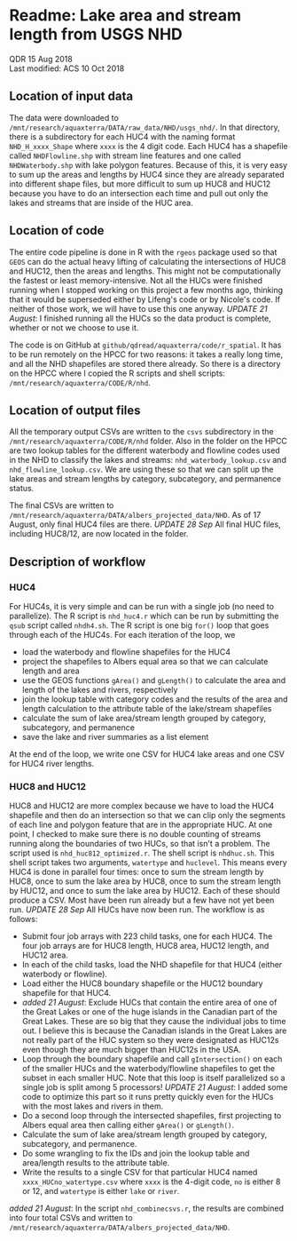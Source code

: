 # Readme: Lake area and stream length from USGS NHD

QDR 15 Aug 2018  
Last modified: ACS 10 Oct 2018

## Location of input data

The data were downloaded to `/mnt/research/aquaxterra/DATA/raw_data/NHD/usgs_nhd/`. In that directory, there is a subdirectory for each HUC4 with the naming format `NHD_H_xxxx_Shape` where `xxxx` is the 4 digit code. Each HUC4 has a shapefile called `NHDFlowline.shp` with stream line features and one called `NHDWaterbody.shp` with lake polygon features. Because of this, it is very easy to sum up the areas and lengths by HUC4 since they are already separated into different shape files, but more difficult to sum up HUC8 and HUC12 because you have to do an intersection each time and pull out only the lakes and streams that are inside of the HUC area. 

## Location of code

The entire code pipeline is done in R with the `rgeos` package used so that `GEOS` can do the actual heavy lifting of calculating the intersections of HUC8 and HUC12, then the areas and lengths. This might not be computationally the fastest or least memory-intensive. Not all the HUCs were finished running when I stopped working on this project a few months ago, thinking that it would be superseded either by Lifeng's code or by Nicole's code. If neither of those work, we will have to use this one anyway. *UPDATE 21 August*: I finished running all the HUCs so the data product is complete, whether or not we choose to use it. 

The code is on GitHub at `github/qdread/aquaxterra/code/r_spatial`. It has to be run remotely on the HPCC for two reasons: it takes a really long time, and all the NHD shapefiles are stored there already. So there is a directory on the HPCC where I copied the R scripts and shell scripts: `/mnt/research/aquaxterra/CODE/R/nhd`. 

## Location of output files

All the temporary output CSVs are written to the `csvs` subdirectory in the `/mnt/research/aquaxterra/CODE/R/nhd` folder. Also in the folder on the HPCC are two lookup tables for the different waterbody and flowline codes used in the NHD to classify the lakes and streams: `nhd_waterbody_lookup.csv` and `nhd_flowline_lookup.csv`. We are using these so that we can split up the lake areas and stream lengths by category, subcategory, and permanence status.

The final CSVs are written to `/mnt/research/aquaxterra/DATA/albers_projected_data/NHD`. As of 17 August, only final HUC4 files are there. *UPDATE 28 Sep* All final HUC files, including HUC8/12, are now located in the folder.

## Description of workflow

### HUC4

For HUC4s, it is very simple and can be run with a single job (no need to parallelize). The R script is `nhd_huc4.r` which can be run by submitting the `qsub` script called `nhdh4.sh`. The R script is one big `for()` loop that goes through each of the HUC4s. For each iteration of the loop, we

- load the waterbody and flowline shapefiles for the HUC4
- project the shapefiles to Albers equal area so that we can calculate length and area
- use the GEOS functions `gArea()` and `gLength()` to calculate the area and length of the lakes and rivers, respectively
- join the lookup table with category codes and the results of the area and length calculation to the attribute table of the lake/stream shapefiles
- calculate the sum of lake area/stream length grouped by category, subcategory, and permanence
- save the lake and river summaries as a list element

At the end of the loop, we write one CSV for HUC4 lake areas and one CSV for HUC4 river lengths.

### HUC8 and HUC12

HUC8 and HUC12 are more complex because we have to load the HUC4 shapefile and then do an intersection so that we can clip only the segments of each line and polygon feature that are in the appropriate HUC. At one point, I checked to make sure there is no double counting of streams running along the boundaries of two HUCs, so that isn't a problem. The script used is `nhd_huc812_optimized.r`. The shell script is `nhdhuc.sh`. This shell script takes two arguments, `watertype` and `huclevel`. This means every HUC4 is done in parallel four times: once to sum the stream length by HUC8, once to sum the lake area by HUC8, once to sum the stream length by HUC12, and once to sum the lake area by HUC12. Each of these should produce a CSV. Most have been run already but a few have not yet been run. *UPDATE 28 Sep* All HUCs have now been run. The workflow is as follows:

- Submit four job arrays with 223 child tasks, one for each HUC4. The four job arrays are for HUC8 length, HUC8 area, HUC12 length, and HUC12 area.
- In each of the child tasks, load the NHD shapefile for that HUC4 (either waterbody or flowline).
- Load either the HUC8 boundary shapefile or the HUC12 boundary shapefile for that HUC4.
- *added 21 August*: Exclude HUCs that contain the entire area of one of the Great Lakes or one of the huge islands in the Canadian part of the Great Lakes. These are so big that they cause the individual jobs to time out. I believe this is because the Canadian islands in the Great Lakes are not really part of the HUC system so they were designated as HUC12s even though they are much bigger than HUC12s in the USA.
- Loop through the boundary shapefile and call `gIntersection()` on each of the smaller HUCs and the waterbody/flowline shapefiles to get the subset in each smaller HUC. Note that this loop is itself parallelized so a single job is split among 5 processors! *UPDATE 21 August*: I added some code to optimize this part so it runs pretty quickly even for the HUCs with the most lakes and rivers in them.
- Do a second loop through the intersected shapefiles, first projecting to Albers equal area then calling either `gArea()` or `gLength()`.
- Calculate the sum of lake area/stream length grouped by category, subcategory, and permanence.
- Do some wrangling to fix the IDs and join the lookup table and area/length results to the attribute table.
- Write the results to a single CSV for that particular HUC4 named `xxxx_HUCno_watertype.csv` where `xxxx` is the 4-digit code, `no` is either 8 or 12, and `watertype` is either `lake` or `river`.

*added 21 August*: In the script `nhd_combinecsvs.r`, the results are combined into four total CSVs and written to `/mnt/research/aquaxterra/DATA/albers_projected_data/NHD`.
